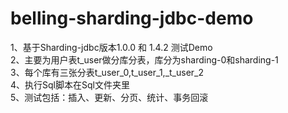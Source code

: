 # belling-sharding-jdbc-demo
1、基于Sharding-jdbc版本1.0.0 和 1.4.2 测试Demo </br>
2、主要为用户表t_user做分库分表，库分为sharding-0和sharding-1  </br>
3、每个库有三张分表t_user_0,t_user_1,_t_user_2  </br>
4、执行Sql脚本在Sql文件夹里 </br>
5、测试包括：插入、更新、分页、统计、事务回滚
